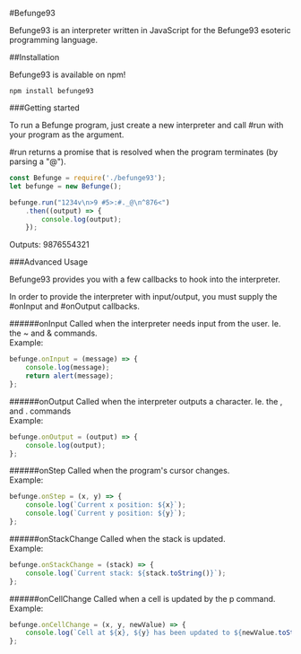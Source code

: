 #Befunge93

Befunge93 is an interpreter written in JavaScript for the Befunge93 esoteric programming language.


##Installation

Befunge93 is available on npm!

```
npm install befunge93
```


###Getting started

To run a Befunge program, just create a new interpreter and call #run with your program as the argument.

\#run returns a promise that is resolved when the program terminates (by parsing a "@").

```javascript
const Befunge = require('./befunge93');
let befunge = new Befunge();

befunge.run("1234v\n>9 #5>:#._@\n^876<")
    .then((output) => {
        console.log(output);
    });
```
Outputs: 9876554321

###Advanced Usage

Befunge93 provides you with a few callbacks to hook into the interpreter. 

In order to provide the interpreter with input/output, you must supply the \#onInput and \#onOutput callbacks.

#####\#onInput
Called when the interpreter needs input from the user. Ie. the ~ and & commands.   
Example:
```javascript
befunge.onInput = (message) => {
    console.log(message);
    return alert(message);
};
```

#####\#onOutput
Called when the interpreter outputs a character. Ie. the , and . commands  
Example:
```javascript
befunge.onOutput = (output) => {
    console.log(output);
};
```

#####\#onStep
Called when the program's cursor changes.  
Example:
```javascript
befunge.onStep = (x, y) => {
    console.log(`Current x position: ${x}`);
    console.log(`Current y position: ${y}`);
};
```

#####\#onStackChange
Called when the stack is updated.  
Example:
```javascript
befunge.onStackChange = (stack) => {
    console.log(`Current stack: ${stack.toString()}`);
};
```

#####\#onCellChange
Called when a cell is updated by the p command.  
Example:
```javascript
befunge.onCellChange = (x, y, newValue) => {
    console.log(`Cell at ${x}, ${y} has been updated to ${newValue.toString()}`);
};
```